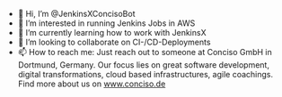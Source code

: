 - 👋 Hi, I’m @JenkinsXConcisoBot
- 👀 I’m interested in running Jenkins Jobs in AWS
- 🌱 I’m currently learning how to work with JenkinsX
- 💞️ I’m looking to collaborate on CI-/CD-Deployments
- 📫 How to reach me: Just reach out to someone at Conciso GmbH in Dortmund, Germany. Our focus lies on great software development, digital transformations, cloud based infrastructures, agile coachings. Find more about us on www.conciso.de

<!---
JenkinsXConcisoBot/JenkinsXConcisoBot is a ✨ special ✨ repository because its `README.md` (this file) appears on your GitHub profile.
You can click the Preview link to take a look at your changes.
--->
